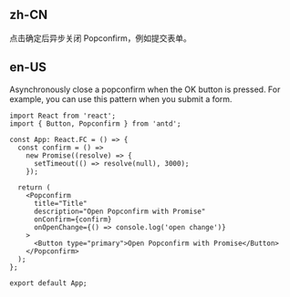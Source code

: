 ## zh-CN

点击确定后异步关闭 Popconfirm，例如提交表单。

## en-US

Asynchronously close a popconfirm when the OK button is pressed. For example, you can use this pattern when you submit a form.
```tsx
import React from 'react';
import { Button, Popconfirm } from 'antd';

const App: React.FC = () => {
  const confirm = () =>
    new Promise((resolve) => {
      setTimeout(() => resolve(null), 3000);
    });

  return (
    <Popconfirm
      title="Title"
      description="Open Popconfirm with Promise"
      onConfirm={confirm}
      onOpenChange={() => console.log('open change')}
    >
      <Button type="primary">Open Popconfirm with Promise</Button>
    </Popconfirm>
  );
};

export default App;
```
